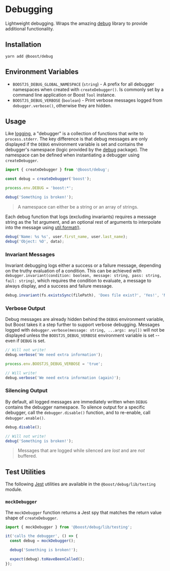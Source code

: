 # Debugging

Lightweight debugging. Wraps the amazing [debug](https://www.npmjs.com/package/debug) library to
provide additional functionality.

## Installation

```
yarn add @boost/debug
```

## Environment Variables

- `BOOSTJS_DEBUG_GLOBAL_NAMESPACE` (`string`) - A prefix for all debugger namespaces when created
  with `createDebugger()`. Is commonly set by a command line application or Boost `Tool` instance.
- `BOOSTJS_DEBUG_VERBOSE` (`boolean`) - Print verbose messages logged from `debugger.verbose()`,
  otherwise they are hidden.

## Usage

Like [logging](./log.md), a "debugger" is a collection of functions that write to `process.stderr`.
The key difference is that debug messages are only displayed if the `DEBUG` environment variable is
set and contains the debugger's namespace (logic provided by the
[debug](https://www.npmjs.com/package/debug) package). The namespace can be defined when
instantiating a debugger using `createDebugger`.

```ts
import { createDebugger } from '@boost/debug';

const debug = createDebugger('boost');

process.env.DEBUG = 'boost:*';

debug('Something is broken!');
```

> A namespace can either be a string or an array of strings.

Each debug function that logs (excluding invariants) requires a message string as the 1st argument,
and an optional rest of arguments to interpolate into the message using
[util.format()](https://nodejs.org/api/util.html#util_util_format_format_args).

```ts
debug('Name: %s %s', user.first_name, user.last_name);
debug('Object: %O', data);
```

### Invariant Messages

Invariant debugging logs either a success or a failure message, depending on the truthy evaluation
of a condition. This can be achieved with
`debugger.invariant(condition: boolean, message: string, pass: string, fail: string)`, which
requires the condition to evaluate, a message to always display, and a success and failure message.

```ts
debug.invariant(fs.existsSync(filePath), 'Does file exist?', 'Yes!', 'No');
```

### Verbose Output

Debug messages are already hidden behind the `DEBUG` environment variable, but Boost takes it a step
further to support verbose debugging. Messages logged with
`debugger.verbose(message: string, ...args: any[])` will not be displayed unless the
`BOOSTJS_DEBUG_VERBOSE` environment variable is set -- even if `DEBUG` is set.

```ts
// Will not write!
debug.verbose('We need extra information');

process.env.BOOSTJS_DEBUG_VERBOSE = 'true';

// Will write!
debug.verbose('We need extra information (again)');
```

### Silencing Output

By default, all logged messages are immediately written when `DEBUG` contains the debugger
namespace. To silence output for a specific debugger, call the `debugger.disable()` function, and to
re-enable, call `debugger.enable()`.

```ts
debug.disable();

// Will not write!
debug('Something is broken!');
```

> Messages that are logged while silenced are _lost_ and are _not_ buffered.

## Test Utilities

The following [Jest](https://github.com/facebook/jest) utilities are available in the
`@boost/debug/lib/testing` module.

### `mockDebugger`

The `mockDebugger` function returns a Jest spy that matches the return value shape of
`createDebugger`.

```ts
import { mockDebugger } from '@boost/debug/lib/testing';

it('calls the debugger', () => {
  const debug = mockDebugger();

  debug('Something is broken!');

  expect(debug).toHaveBeenCalled();
});
```
